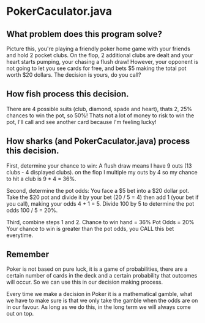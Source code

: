 # PokerCaculator.java
## What problem does this program solve?

Picture this, you're playing a friendly poker home game with your friends and hold 2 pocket clubs. On the flop, 2 additional clubs are dealt and your heart starts pumping, your chasing a flush draw! However, your opponent is not going to let you see cards for free, and bets $5 making the total pot worth $20 dollars. The decision is yours, do you call?

## How fish process this decision. 
There are 4 possible suits (club, diamond, spade and heart), thats 2, 25% chances to win the pot, so 50%! Thats not a lot of money to risk to win the pot, I'll call and see another card because I'm feeling lucky!

## How sharks (and PokerCaculator.java) process this decision. 
First, determine your chance to win: A flush draw means I have 9 outs (13 clubs - 4 displayed clubs). on the flop I multiple my outs by 4 so my chance to hit a club is 9 * 4 = 36%.

Second, determine the pot odds: You face a $5 bet into a $20 dollar pot. Take the $20 pot and divide it by your bet (20 / 5 = 4) then add 1 (your bet if you call), making your odds 4 + 1 = 5. Divide 100 by 5 to determine the pot odds 100 / 5 = 20%.

Third, combine steps 1 and 2.
Chance to win hand = 36%
Pot Odds = 20%
Your chance to win is greater than the pot odds, you CALL this bet everytime.

## Remember
Poker is not based on pure luck, it is a game of probabilities, there are a certain number of cards in the deck and a certain probability that outcomes will occur. So we can use this in our decision making process.

Every time we make a decision in Poker it is a mathematical gamble, what we have to make sure is that we only take the gamble when the odds are on in our favour. As long as we do this, in the long term we will always come out on top.
